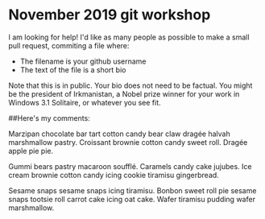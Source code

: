 # November 2019 git workshop

I am looking for help! I'd like as many people as possible to make a small pull request, commiting a file where:

* The filename is your github username
* The text of the file is a short bio

Note that this is in public. Your bio does not need to be factual. You might be the president of Irkmanistan, a Nobel prize winner for your work in Windows 3.1 Solitaire, or whatever you see fit. 

##Here's my comments:

Marzipan chocolate bar tart cotton candy bear claw dragée halvah marshmallow pastry. Croissant brownie cotton candy sweet roll. Dragée apple pie pie.

Gummi bears pastry macaroon soufflé. Caramels candy cake jujubes. Ice cream brownie cotton candy icing cookie tiramisu gingerbread.

Sesame snaps sesame snaps icing tiramisu. Bonbon sweet roll pie sesame snaps tootsie roll carrot cake icing oat cake. Wafer tiramisu pudding wafer marshmallow.
